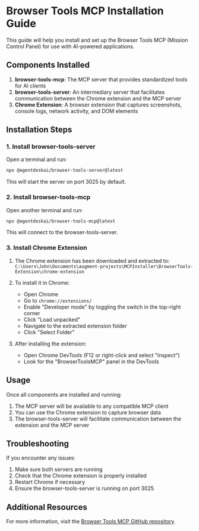 # Browser Tools MCP Installation Guide

This guide will help you install and set up the Browser Tools MCP (Mission Control Panel) for use with AI-powered applications.

## Components Installed

1. **browser-tools-mcp**: The MCP server that provides standardized tools for AI clients
2. **browser-tools-server**: An intermediary server that facilitates communication between the Chrome extension and the MCP server
3. **Chrome Extension**: A browser extension that captures screenshots, console logs, network activity, and DOM elements

## Installation Steps

### 1. Install browser-tools-server

Open a terminal and run:

```bash
npx @agentdeskai/browser-tools-server@latest
```

This will start the server on port 3025 by default.

### 2. Install browser-tools-mcp

Open another terminal and run:

```bash
npx @agentdeskai/browser-tools-mcp@latest
```

This will connect to the browser-tools-server.

### 3. Install Chrome Extension

1. The Chrome extension has been downloaded and extracted to:
   `C:\Users\John\Documents\augment-projects\MCPInstaller\BrowserTools-Extension\chrome-extension`

2. To install it in Chrome:
   - Open Chrome
   - Go to `chrome://extensions/`
   - Enable "Developer mode" by toggling the switch in the top-right corner
   - Click "Load unpacked"
   - Navigate to the extracted extension folder
   - Click "Select Folder"

3. After installing the extension:
   - Open Chrome DevTools (F12 or right-click and select "Inspect")
   - Look for the "BrowserToolsMCP" panel in the DevTools

## Usage

Once all components are installed and running:

1. The MCP server will be available to any compatible MCP client
2. You can use the Chrome extension to capture browser data
3. The browser-tools-server will facilitate communication between the extension and the MCP server

## Troubleshooting

If you encounter any issues:

1. Make sure both servers are running
2. Check that the Chrome extension is properly installed
3. Restart Chrome if necessary
4. Ensure the browser-tools-server is running on port 3025

## Additional Resources

For more information, visit the [Browser Tools MCP GitHub repository](https://github.com/AgentDeskAI/browser-tools-mcp).
